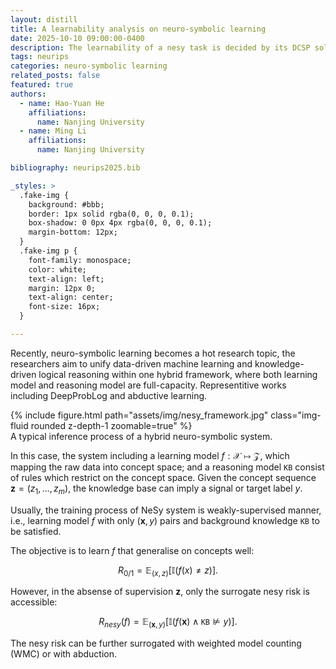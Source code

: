 ```yaml
---
layout: distill
title: A learnability analysis on neuro-symbolic learning
date: 2025-10-10 09:00:00-0400
description: The learnability of a nesy task is decided by its DCSP solutions.
tags: neurips
categories: neuro-symbolic learning
related_posts: false
featured: true
authors:
  - name: Hao-Yuan He
    affiliations:
      name: Nanjing University
  - name: Ming Li
    affiliations:
      name: Nanjing University

bibliography: neurips2025.bib

_styles: >
  .fake-img {
    background: #bbb;
    border: 1px solid rgba(0, 0, 0, 0.1);
    box-shadow: 0 0px 4px rgba(0, 0, 0, 0.1);
    margin-bottom: 12px;
  }
  .fake-img p {
    font-family: monospace;
    color: white;
    text-align: left;
    margin: 12px 0;
    text-align: center;
    font-size: 16px;
  }

---
```


Recently, neuro-symbolic learning becomes a hot research topic, the researchers aim to unify data-driven machine learning and knowledge-driven logical reasoning within one hybrid framework, 
where both learning model and reasoning model are full-capacity.
Representitive works including <d-cite key="deepproblog_aij">DeepProbLog</d-cite> and <d-cite key="dai_abl_2019">abductive learning</d-cite>.


<div class="row mt-3">
    <div class="col-sm mt-3 mt-md-0">
        {% include figure.html path="assets/img/nesy_framework.jpg" class="img-fluid rounded z-depth-1 zoomable=true" %}
    </div>
</div>
<div class="caption">
    A typical inference process of a hybrid neuro-symbolic system.
</div>

In this case, the system including a learning model $f: \mathcal{X} \mapsto \mathcal{Z}$, which mapping the raw data into concept space; and a reasoning model $\mathtt{KB}$ consist of rules which restrict on the concept space. Given the concept sequence $\boldsymbol{z} = (z_1, \dots, z_m)$, the knowledge base can imply a signal or target label $y$.

Usually, the training process of NeSy system is weakly-supervised manner, i.e., learning model $f$ with only $(\boldsymbol{x}, y)$ pairs and background knowledge $\mathtt{KB}$ to be satisfied.

The objective is to learn $f$ that generalise on concepts well: 

$$
R_{0/1} = \mathbb{E}_{(x, z)} \left[\mathbb{I}(f(x)\neq z) \right].
$$

However, in the absense of supervision $\boldsymbol{z}$, only the surrogate nesy risk is accessible: 

$$
R_{nesy}(f) = \mathbb{E}_{(\boldsymbol{x}, y)}\left[ \mathbb{I}(f(\boldsymbol{x}) \land \mathtt{KB} \not\models y)\right]. 
$$

The nesy risk can be further surrogated with weighted model counting (WMC) or with abduction.